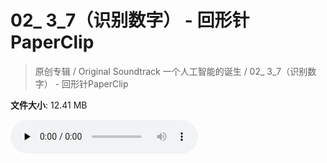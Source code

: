 # 02_ 3_7（识别数字） - 回形针PaperClip

> 原创专辑 / Original Soundtrack 一个人工智能的诞生 / 02_ 3_7（识别数字） - 回形针PaperClip

**文件大小**: 12.41 MB

<audio preload="none" controls><source src="https://file.hsyhx.top/video/原创专辑/Original Soundtrack 一个人工智能的诞生/02_ 3_7（识别数字） - 回形针PaperClip.mp3" type="audio/mpeg">🤔 您的浏览器不支持此音频格式</audio>